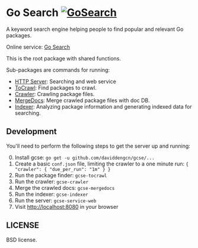 Go Search [![GoSearch](http://go-search.org/badge?id=github.com%2Fdaviddengcn%2Fgcse)](http://go-search.org/view?id=github.com%2Fdaviddengcn%2Fgcse)
=========

A keyword search engine helping people to find popular and relevant Go packages.

Online service: [Go Search](http://go-search.org/)

This is the root package with shared functions.

Sub-packages are commands for running:

* [HTTP Server](cmd/gcse-service-web): Searching and web service
* [ToCrawl](cmd/gcse-tocrawl): Find packages to crawl.
* [Crawler](cmd/gcse-crawler): Crawling package files.
* [MergeDocs](cmd/gcse-mergedocs): Merge crawled package files with doc DB.
* [Indexer](cmd/gcse-indexer): Analyzing package information and generating indexed data for searching.

Development
-----------

You'll need to perform the following steps to get the server up and running:

  0. Install gcse: `go get -u github.com/daviddengcn/gcse/...`
  1. Create a basic `conf.json` file, limiting the crawler to a one minute run: `{ "crawler": { "due_per_run": "1m" } }`
  2. Run the package finder: `gcse-tocrawl`
  3. Run the crawler: `gcse-crawler`
  4. Merge the crawled docs: `gcse-mergedocs`
  5. Run the indexer: `gcse-indexer`
  6. Run the server: `gcse-service-web`
  7. Visit [http://localhost:8080](http://localhost:8080) in your browser

LICENSE
-------
BSD license.
